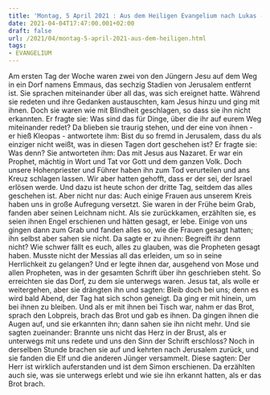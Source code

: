 ```yaml
---
title: 'Montag, 5 April 2021 : Aus dem Heiligen Evangelium nach Lukas - Lk 24,13-35.'
date: 2021-04-04T17:47:00.001+02:00
draft: false
url: /2021/04/montag-5-april-2021-aus-dem-heiligen.html
tags: 
- EVANGELIUM
---
```


Am ersten Tag der Woche waren zwei von den Jüngern Jesu auf dem Weg in ein Dorf namens Emmaus, das sechzig Stadien von Jerusalem entfernt ist. Sie sprachen miteinander über all das, was sich ereignet hatte. Während sie redeten und ihre Gedanken austauschten, kam Jesus hinzu und ging mit ihnen. Doch sie waren wie mit Blindheit geschlagen, so dass sie ihn nicht erkannten. Er fragte sie: Was sind das für Dinge, über die ihr auf eurem Weg miteinander redet? Da blieben sie traurig stehen, und der eine von ihnen - er hieß Kleopas - antwortete ihm: Bist du so fremd in Jerusalem, dass du als einziger nicht weißt, was in diesen Tagen dort geschehen ist? Er fragte sie: Was denn? Sie antworteten ihm: Das mit Jesus aus Nazaret. Er war ein Prophet, mächtig in Wort und Tat vor Gott und dem ganzen Volk. Doch unsere Hohenpriester und Führer haben ihn zum Tod verurteilen und ans Kreuz schlagen lassen. Wir aber hatten gehofft, dass er der sei, der Israel erlösen werde. Und dazu ist heute schon der dritte Tag, seitdem das alles geschehen ist. Aber nicht nur das: Auch einige Frauen aus unserem Kreis haben uns in große Aufregung versetzt. Sie waren in der Frühe beim Grab, fanden aber seinen Leichnam nicht. Als sie zurückkamen, erzählten sie, es seien ihnen Engel erschienen und hätten gesagt, er lebe. Einige von uns gingen dann zum Grab und fanden alles so, wie die Frauen gesagt hatten; ihn selbst aber sahen sie nicht. Da sagte er zu ihnen: Begreift ihr denn nicht? Wie schwer fällt es euch, alles zu glauben, was die Propheten gesagt haben. Musste nicht der Messias all das erleiden, um so in seine Herrlichkeit zu gelangen? Und er legte ihnen dar, ausgehend von Mose und allen Propheten, was in der gesamten Schrift über ihn geschrieben steht. So erreichten sie das Dorf, zu dem sie unterwegs waren. Jesus tat, als wolle er weitergehen, aber sie drängten ihn und sagten: Bleib doch bei uns; denn es wird bald Abend, der Tag hat sich schon geneigt. Da ging er mit hinein, um bei ihnen zu bleiben. Und als er mit ihnen bei Tisch war, nahm er das Brot, sprach den Lobpreis, brach das Brot und gab es ihnen. Da gingen ihnen die Augen auf, und sie erkannten ihn; dann sahen sie ihn nicht mehr. Und sie sagten zueinander: Brannte uns nicht das Herz in der Brust, als er unterwegs mit uns redete und uns den Sinn der Schrift erschloss? Noch in derselben Stunde brachen sie auf und kehrten nach Jerusalem zurück, und sie fanden die Elf und die anderen Jünger versammelt. Diese sagten: Der Herr ist wirklich auferstanden und ist dem Simon erschienen. Da erzählten auch sie, was sie unterwegs erlebt und wie sie ihn erkannt hatten, als er das Brot brach.